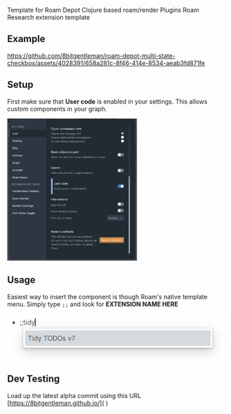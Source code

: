 Template for Roam Depot Clojure based roam/render Plugins
Roam Research extension template

## Example 

https://github.com/8bitgentleman/roam-depot-multi-state-checkbox/assets/4028391/658a281c-8f46-414e-8534-aeab3fd871fe


## Setup 
First make sure that __User code__ is enabled in your settings. This allows custom components in your graph.

<img src="https://github.com/8bitgentleman/roam-depot-tidy-todos/raw/main/settings.png" width="300"></img>

## Usage
Easiest way to insert the component is though Roam's native template menu. Simply type `;;` and look for __EXTENSION NAME HERE__

<img src="https://github.com/8bitgentleman/roam-depot-tidy-todos/raw/main/template.png" max-width="400"></img>

## Dev Testing
Load up the latest alpha commit using this URL
[https://8bitgentleman.github.io/]( )
